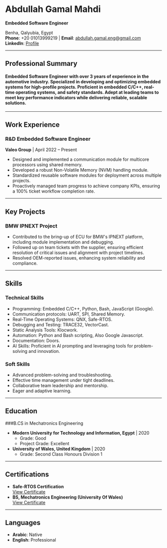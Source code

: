 # Abdullah Gamal Mahdi
**Embedded Software Engineer**

Benha, Qalyubia, Egypt  
**Phone**: +20 01013999219  | **Email**: [abdullah.gamal.eng@gmail.com](mailto:abdullah.gamal.eng@gmail.com)  
**LinkedIn**: [Profile](https://www.linkedin.com/in/-abdullah-mahdi/)  

---

## Professional Summary
#### Embedded Software Engineer with over 3 years of experience in the automotive industry. Specialized in developing and optimizing embedded systems for high-profile projects. Proficient in embedded C/C++, real-time operating systems, and safety standards. Adept at leading teams to meet key performance indicators while delivering reliable, scalable solutions.
---

## Work Experience

### **R&D Embedded Software Engineer**  
**Valeo Group** | April 2022 – Present  
- Designed and implemented a communication module for multicore processors using shared memory.
- Developed a robust Non-Volatile Memory (NVM) handling module.
- Standardized reusable software modules for deployment across multiple projects.
- Proactively managed team progress to achieve company KPIs, ensuring a 100% ticket workflow completion rate.
  
---

## Key Projects
### **BMW IPNEXT Project**
- Contributed to the bring-up of ECU for BMW's IPNEXT platform, including module implementation and debugging.
- Followed up on team tickets with the supplier, ensuring efficient resolution of critical issues and alignment with project timelines.
- Resolved OEM-reported issues, enhancing system reliability and compliance.

---

## Skills
### **Technical Skills**
- Programming: Embedded C/C++, Python, Bash, JavaScript (Google).
- Communication protocols: UART, SPI, Shared Memory.  
- Real-Time Operating Systems: QNX, Safe-RTOS.
- Debugging and Testing: TRACE32, VectorCast.  
- Static Analysis Tools: Klocwork.  
- Automation: Python and Bash scripting, Also Google Javascript.  
- Documentation: Doors.
- AI Skills: Proficient in AI prompting and leveraging tools for problem-solving and innovation.

### **Soft Skills**
- Advanced problem-solving and troubleshooting.
- Effective time management under tight deadlines.
- Collaborative team leadership and mentorship.
- Eager and adaptive learning.

---

## Education

###B.CS in Mechatronics Engineering  
- **Modern University for Technology and Information, Egypt** | 2020  
  - Grade: Good  
  - Project Grade: Excellent  
- **University of Wales, United Kingdom** | 2020  
  - Grade: Second Class Honours Division 1  

---

## Certifications
- **Safe-RTOS Certification**    
  [View Certificate](https://drive.google.com/file/d/1NeoFIaulam_GDJI2jIs4QFO-cjNwhL0C/view)  
- **BS, Mechatronics Engineering (University Of Wales)**    
  [View Certificate](https://drive.google.com/file/d/1Ni4Jm5NSY4UnBQEah3hOAg5-s9KPEXuO/view)  

---

## Languages
- **Arabic**: Native  
- **English**: Professional

